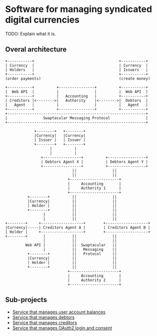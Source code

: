 Software for managing syndicated digital currencies
===================================================

TODO: Explain what it is.


Overal architecture
-------------------

```
+-----------+                                      +-----------+
| Currency  |                                      | Currency  |
| Holders   |                                      | Issuers   |
+-----------+                                      +-----------+
(order payments)                                   (create money)

+-----------+          +----------------+          +-----------+
|  Web API  |          |                |          |  Web API  |
+-----------+          |   Accounting   |          +-----------+
| Creditors |<-------->|   Authority    |<-------->|  Debtors  |
|   Agent   |          |                |          |   Agent   |
+-----------+          +----------------+          +-----------+
+--------------------------------------------------------------+
|                Swaptacular Messaging Protocol                |
+--------------------------------------------------------------+
```

```
             +--------+   +--------+
             |Currency|   |Currency|
             | Issuer |   | Issuer |
             +--------+   +--------+
                    |          |
                    |          |
                +-----------------+          +-----------------+
                | Debtors Agent X |          | Debtors Agent Y |
                +-----------------+          +-----------------+
                              ||                ||
                              ||                ||
                            +----------------------+
                            |     Accounting       |
                            |     Authority 1      |
                            +----------------------+
          +--------+          ||                ||
          |Currency|          ||                ||
          | Holder |          ||                ||
          +--------+          ||                ||
                 |            ||                ||
                 |            ||                ||
+--------+     +-------------------+        +-------------------+
|Currency|-----| Creditors Agent A |        | Creditors Agent B |
| Holder |     +-------------------+        +-------------------+
+--------+       |            ||                ||
                 |            ||                ||
         Web API |            ||  Swaptacular   ||
                 |            ||   Messaging    ||
          +--------+          ||   Protocol     ||
          |Currency|          ||                ||
          | Holder |          ||                ||
          +--------+          ||                ||
                            +----------------------+
                            |     Accounting       |
                            |     Authority 2      |
                            +----------------------+
```


Sub-projects
------------

* [Service that manages user account balances](https://github.com/epandurski/swpt_accounts)
* [Service that manages debtors](https://github.com/epandurski/swpt_debtors)
* [Service that manages creditors](https://github.com/epandurski/swpt_creditors)
* [Service that manages OAuth2 login and consent](https://github.com/epandurski/swpt_login)
